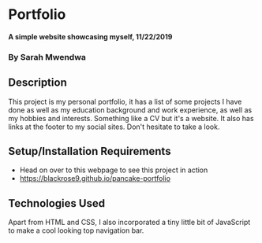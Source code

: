 # Portfolio
#### A simple website showcasing myself, 11/22/2019
### By Sarah Mwendwa
## Description
This project is my personal portfolio, it has a list of some projects I have done as well as my education background and work experience, as well as my hobbies and interests. Something like a CV but it's a website. It also has links at the footer to my social sites. Don't hesitate to take a look.
## Setup/Installation Requirements
* Head on over to this webpage to see this project in action
* https://blackrose9.github.io/pancake-portfolio
## Technologies Used
Apart from HTML and CSS, I also incorporated a tiny little bit of JavaScript to make a cool looking top navigation bar.
